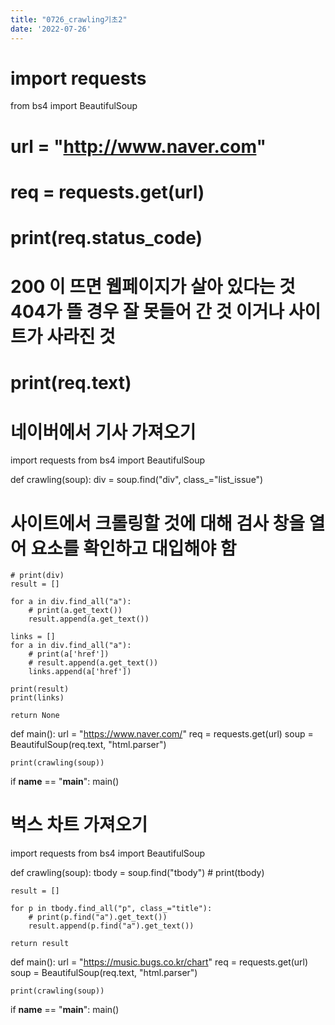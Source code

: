 ```yaml
---
title: "0726_crawling기초2"
date: '2022-07-26'
---
```


# import requests
from bs4 import BeautifulSoup

# url = "http://www.naver.com"

# req = requests.get(url)
# print(req.status_code)
# 200 이 뜨면 웹페이지가 살아 있다는 것 404가 뜰 경우 잘 못들어 간 것 이거나 사이트가 사라진 것
# print(req.text)


# 네이버에서 기사 가져오기
import requests
from bs4 import BeautifulSoup


def crawling(soup):
    div = soup.find("div", class_="list_issue") 
# 사이트에서 크롤링할 것에 대해 검사 창을 열어 요소를 확인하고 대입해야 함
    # print(div)
    result = []

    for a in div.find_all("a"):
        # print(a.get_text())
        result.append(a.get_text())

    links = []
    for a in div.find_all("a"):
        # print(a['href'])
        # result.append(a.get_text())
        links.append(a['href'])

    print(result)
    print(links)

    return None


def main():
    url = "https://www.naver.com/"
    req = requests.get(url)
    soup = BeautifulSoup(req.text, "html.parser")

    print(crawling(soup))


if __name__ == "__main__":
    main()


# 벅스 차트 가져오기
import requests
from bs4 import BeautifulSoup


def crawling(soup): 
    tbody = soup.find("tbody")
    # print(tbody)

    result = []

    for p in tbody.find_all("p", class_="title"):
        # print(p.find("a").get_text())
        result.append(p.find("a").get_text())

    return result


def main():
    url = "https://music.bugs.co.kr/chart"
    req = requests.get(url)
    soup = BeautifulSoup(req.text, "html.parser")

    print(crawling(soup))


if __name__ == "__main__":
    main()